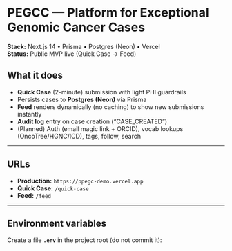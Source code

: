 # PEGCC — Platform for Exceptional Genomic Cancer Cases

**Stack:** Next.js 14 • Prisma • Postgres (Neon) • Vercel  
**Status:** Public MVP live (Quick Case → Feed)

## What it does
- **Quick Case** (2-minute) submission with light PHI guardrails
- Persists cases to **Postgres (Neon)** via Prisma
- **Feed** renders dynamically (no caching) to show new submissions instantly
- **Audit log** entry on case creation (“CASE_CREATED”)
- (Planned) Auth (email magic link + ORCID), vocab lookups (OncoTree/HGNC/ICD), tags, follow, search

---

## URLs
- **Production:** `https://ppegc-demo.vercel.app`
- **Quick Case:** `/quick-case`
- **Feed:** `/feed`

---

## Environment variables

Create a file **`.env`** in the project root (do not commit it):


